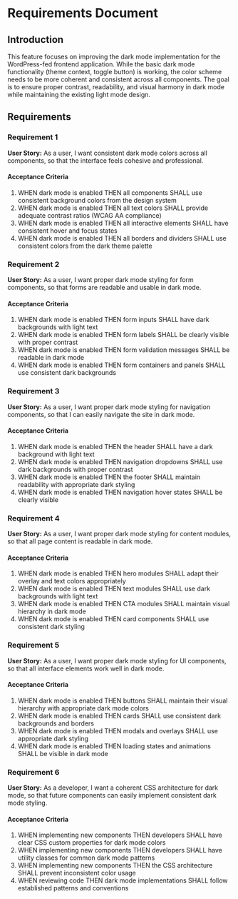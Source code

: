 # Requirements Document

## Introduction

This feature focuses on improving the dark mode implementation for the WordPress-fed frontend application. While the basic dark mode functionality (theme context, toggle button) is working, the color scheme needs to be more coherent and consistent across all components. The goal is to ensure proper contrast, readability, and visual harmony in dark mode while maintaining the existing light mode design.

## Requirements

### Requirement 1

**User Story:** As a user, I want consistent dark mode colors across all components, so that the interface feels cohesive and professional.

#### Acceptance Criteria

1. WHEN dark mode is enabled THEN all components SHALL use consistent background colors from the design system
2. WHEN dark mode is enabled THEN all text colors SHALL provide adequate contrast ratios (WCAG AA compliance)
3. WHEN dark mode is enabled THEN all interactive elements SHALL have consistent hover and focus states
4. WHEN dark mode is enabled THEN all borders and dividers SHALL use consistent colors from the dark theme palette

### Requirement 2

**User Story:** As a user, I want proper dark mode styling for form components, so that forms are readable and usable in dark mode.

#### Acceptance Criteria

1. WHEN dark mode is enabled THEN form inputs SHALL have dark backgrounds with light text
2. WHEN dark mode is enabled THEN form labels SHALL be clearly visible with proper contrast
3. WHEN dark mode is enabled THEN form validation messages SHALL be readable in dark mode
4. WHEN dark mode is enabled THEN form containers and panels SHALL use consistent dark backgrounds

### Requirement 3

**User Story:** As a user, I want proper dark mode styling for navigation components, so that I can easily navigate the site in dark mode.

#### Acceptance Criteria

1. WHEN dark mode is enabled THEN the header SHALL have a dark background with light text
2. WHEN dark mode is enabled THEN navigation dropdowns SHALL use dark backgrounds with proper contrast
3. WHEN dark mode is enabled THEN the footer SHALL maintain readability with appropriate dark styling
4. WHEN dark mode is enabled THEN navigation hover states SHALL be clearly visible

### Requirement 4

**User Story:** As a user, I want proper dark mode styling for content modules, so that all page content is readable in dark mode.

#### Acceptance Criteria

1. WHEN dark mode is enabled THEN hero modules SHALL adapt their overlay and text colors appropriately
2. WHEN dark mode is enabled THEN text modules SHALL use dark backgrounds with light text
3. WHEN dark mode is enabled THEN CTA modules SHALL maintain visual hierarchy in dark mode
4. WHEN dark mode is enabled THEN card components SHALL use consistent dark styling

### Requirement 5

**User Story:** As a user, I want proper dark mode styling for UI components, so that all interface elements work well in dark mode.

#### Acceptance Criteria

1. WHEN dark mode is enabled THEN buttons SHALL maintain their visual hierarchy with appropriate dark mode colors
2. WHEN dark mode is enabled THEN cards SHALL use consistent dark backgrounds and borders
3. WHEN dark mode is enabled THEN modals and overlays SHALL use appropriate dark styling
4. WHEN dark mode is enabled THEN loading states and animations SHALL be visible in dark mode

### Requirement 6

**User Story:** As a developer, I want a coherent CSS architecture for dark mode, so that future components can easily implement consistent dark mode styling.

#### Acceptance Criteria

1. WHEN implementing new components THEN developers SHALL have clear CSS custom properties for dark mode colors
2. WHEN implementing new components THEN developers SHALL have utility classes for common dark mode patterns
3. WHEN implementing new components THEN the CSS architecture SHALL prevent inconsistent color usage
4. WHEN reviewing code THEN dark mode implementations SHALL follow established patterns and conventions